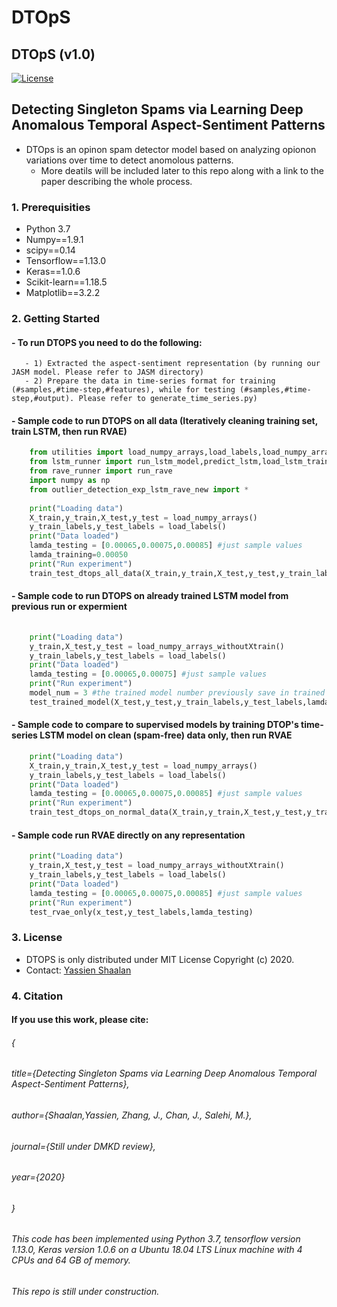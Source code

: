 # DTOpS
## DTOpS (v1.0)
[![License](https://img.shields.io/badge/License-Apache%202.0-blue.svg)](https://opensource.org/licenses/Apache-2.0)

## Detecting Singleton Spams via Learning Deep Anomalous Temporal Aspect-Sentiment Patterns

-	DTOps is an opinon spam detector model based on analyzing opionon variations over time to detect anomolous patterns. 
	-	More deatils will be included later to this repo along with a link to the paper describing the whole process. 
### 1. Prerequisities
- Python 3.7
- Numpy==1.9.1
- scipy==0.14
- Tensorflow==1.13.0
- Keras==1.0.6 
- Scikit-learn==1.18.5
- Matplotlib==3.2.2
	
### 2. Getting Started
#### - To run DTOPS you need to do the following:
       - 1) Extracted the aspect-sentiment representation (by running our JASM model. Please refer to JASM directory)
       - 2) Prepare the data in time-series format for training (#samples,#time-step,#features), while for testing (#samples,#time-step,#output). Please refer to generate_time_series.py)
#### - Sample code to run DTOPS on all data (Iteratively cleaning training set, train LSTM, then run RVAE)
```python
	from utilities import load_numpy_arrays,load_labels,load_numpy_arrays_withoutXtrain
	from lstm_runner import run_lstm_model,predict_lstm,load_lstm_trained_model
	from rave_runner import run_rave
	import numpy as np
	from outlier_detection_exp_lstm_rave_new import *
	
	print("Loading data")
	X_train,y_train,X_test,y_test = load_numpy_arrays()
	y_train_labels,y_test_labels = load_labels()
	print("Data loaded")
	lamda_testing = [0.00065,0.00075,0.00085] #just sample values
	lamda_training=0.00050
	print("Run experiment")
	train_test_dtops_all_data(X_train,y_train,X_test,y_test,y_train_labels,y_test_labels,lamda_testing,lamda_training)
```
#### - Sample code to run DTOPS on already trained LSTM model from previous run or expermient
```python
	
	print("Loading data")
	y_train,X_test,y_test = load_numpy_arrays_withoutXtrain()
	y_train_labels,y_test_labels = load_labels()
	print("Data loaded")
	lamda_testing = [0.00065,0.00075] #just sample values
	print("Run experiment")
	model_num = 3 #the trained model number previously save in trained models directory
	test_trained_model(X_test,y_test,y_train_labels,y_test_labels,lamda_list,model_num)
```
#### - Sample code to compare to supervised models by training DTOP's time-series LSTM model on clean (spam-free) data only, then run RVAE 
```python	
	print("Loading data")
	X_train,y_train,X_test,y_test = load_numpy_arrays()
	y_train_labels,y_test_labels = load_labels()
	print("Data loaded")
	lamda_testing = [0.00065,0.00075,0.00085] #just sample values
	print("Run experiment")
	train_test_dtops_on_normal_data(X_train,y_train,X_test,y_test,y_train_labels,y_test_labels,lamda_list)
```

#### - Sample code run RVAE directly on any representation 
```python	
	print("Loading data")
	y_train,X_test,y_test = load_numpy_arrays_withoutXtrain()
	y_train_labels,y_test_labels = load_labels()
	print("Data loaded")
	lamda_testing = [0.00065,0.00075,0.00085] #just sample values
	print("Run experiment")
	test_rvae_only(x_test,y_test_labels,lamda_testing)
```
### 3. License
-	DTOPS is only distributed under MIT License Copyright (c) 2020.
-	Contact: [Yassien Shaalan](mailto:yassien@gmail.com?subject=[GitHub]%20Requesting%20information%20Source/Data%20DTOpS%20Repo)
### 4. Citation
#### If you use this work, please cite:
  ###### {
  ###### title={Detecting Singleton Spams via Learning Deep Anomalous Temporal Aspect-Sentiment Patterns},
  ###### author={Shaalan,Yassien, Zhang, J., Chan, J., Salehi, M.},
  ###### journal={Still under DMKD review},
  ###### year={2020}
###### }
###### This code has been implemented using Python 3.7, tensorflow version 1.13.0, Keras version 1.0.6 on a Ubuntu 18.04 LTS Linux machine with 4 CPUs and 64 GB of memory. 
###### This repo is still under construction.
